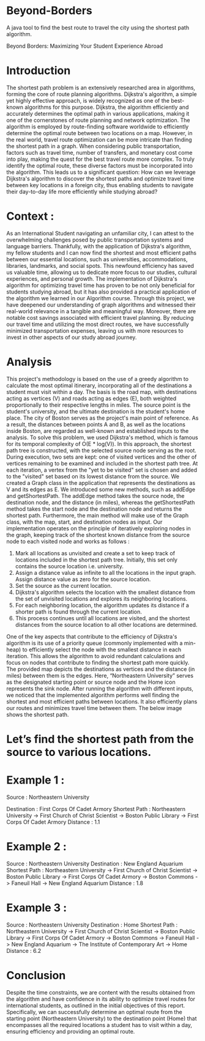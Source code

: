 # Beyond-Borders
A java tool to find the best route to travel the city using the shortest path algorithm.

Beyond Borders: Maximizing Your Student Experience Abroad

# Introduction

The shortest path problem is an extensively researched area in algorithms, forming the core of route planning algorithms. Dijkstra's algorithm, a simple yet highly effective approach, is widely recognized as one of the best-known algorithms for this purpose. Dijkstra, the algorithm efficiently and accurately determines the optimal path in various applications, making it one of the cornerstones of route planning and network optimization. The algorithm is employed by route-finding software worldwide to efficiently determine the optimal route between two locations on a map. However, in the real world, travel route optimization can be more intricate than finding the shortest path in a graph. When considering public transportation, factors such as travel time, number of transfers, and monetary cost come into play, making the quest for the best travel route more complex.
To truly identify the optimal route, these diverse factors must be incorporated into the algorithm. This leads us to a significant question: How can we leverage Dijkstra's algorithm to discover the shortest paths and optimize travel time between key locations in a foreign city, thus enabling students to navigate their day-to-day life more efficiently while studying abroad?

# Context :
As an International Student navigating an unfamiliar city, I can attest to the overwhelming challenges posed by public transportation systems and language barriers. Thankfully, with the application of Dijkstra's algorithm, my fellow students and I can now find the shortest and most efficient paths between our essential locations, such as universities, accommodations, libraries, landmarks, and social spots. This newfound efficiency has saved us valuable time, allowing us to dedicate more focus to our studies, cultural experiences, and personal growth. The implementation of Dijkstra's algorithm for optimizing travel time has proven to be not only beneficial for students studying abroad, but it has also provided a practical application of the algorithm we learned in our Algorithm course.
Through this project, we have deepened our understanding of graph algorithms and witnessed their real-world relevance in a tangible and meaningful way. Moreover, there are notable cost savings associated with efficient travel planning. By reducing our travel time and utilizing the most direct routes, we have successfully minimized transportation expenses, leaving us with more resources to invest in other aspects of our study abroad journey.

# Analysis
This project's methodology is based on the use of a greedy algorithm to calculate the most optimal itinerary, incorporating all of the destinations a student must visit within a day. The basis is the road map, with destinations acting as vertices (V) and roads acting as edges (E), both weighted proportionally to their respective lengths in miles. The source point is the student's university, and the ultimate destination is the student's home place. The city of Boston serves as the project's main point of reference. As a result, the distances between points A and B, as well as the locations inside Boston, are regarded as well-known and established inputs to the analysis.
To solve this problem, we used Dijkstra's method, which is famous for its temporal complexity of O(E * log(V)). In this approach, the shortest path tree is constructed, with the selected source node serving as the root. During execution, two sets are kept: one of visited vertices and the other of vertices remaining to be examined and included in the shortest path tree. At each iteration, a vertex from the "yet to be visited" set is chosen and added to the "visited" set based on its lowest distance from the source.
We created a Graph class in the application that represents the destinations as V and its edges as E. We introduced some new methods, such as addEdge and getShortestPath. The addEdge method takes the source node, the destination node, and the distance (in miles), whereas the getShortestPath method takes the start node and the destination node and returns the shortest path. Furthermore, the main method will make use of the Graph class, with the map, start, and destination nodes as input.
Our implementation operates on the principle of iteratively exploring nodes in the graph, keeping track of the shortest known distance from the source node to each visited node and works as follows :
1. Mark all locations as unvisited and create a set to keep track of locations included in the shortest path tree. Initially, this set only contains the source location i.e. university.
2. Assign a distance value as infinite to all the locations in the input graph. Assign distance value as zero for the source location.
3. Set the source as the current location.
4. Dijkstra's algorithm selects the location with the smallest distance from the set of
unvisited locations and explores its neighboring locations.
5. For each neighboring location, the algorithm updates its distance if a shorter path is found
through the current location.
6. This process continues until all locations are visited, and the shortest distances from the
source location to all other locations are determined.
 
 One of the key aspects that contribute to the efficiency of Dijkstra's algorithm is its use of a priority queue (commonly implemented with a min-heap) to efficiently select the node with the smallest distance in each iteration. This allows the algorithm to avoid redundant calculations and focus on nodes that contribute to finding the shortest path more quickly.
The provided map depicts the destinations as vertices and the distance (in miles) between them is the edges. Here, “Northeastern University” serves as the designated starting point or source node and the Home icon represents the sink node.
After running the algorithm with different inputs, we noticed that the implemented algorithm performs well finding the shortest and most efficient paths between locations. It also efficiently plans our routes and minimizes travel time between them.
The below image shows the shortest path.
 
# Let’s find the shortest path from the source to various locations.
# Example 1 :
Source : Northeastern University

Destination : First Corps Of Cadet Armory
Shortest Path :
Northeastern University -> First Church of Christ Scientist -> Boston Public Library -> First Corps Of Cadet Armory
Distance : 1.1

# Example 2 :
Source : Northeastern University
Destination : New England Aquarium
Shortest Path :
Northeastern University -> First Church of Christ Scientist -> Boston Public Library -> First Corps Of Cadet Armory -> Boston Commons -> Faneuil Hall -> New England Aquarium
Distance : 1.8
 
# Example 3 :
Source : Northeastern University
Destination : Home
Shortest Path :
Northeastern University -> First Church of Christ Scientist -> Boston Public Library -> First Corps Of Cadet Armory -> Boston Commons -> Faneuil Hall -> New England Aquarium -> The Institute of Contemporary Art -> Home
Distance : 6.2

# Conclusion
Despite the time constraints, we are content with the results obtained from the algorithm and have confidence in its ability to optimize travel routes for international students, as outlined in the initial objectives of this report. Specifically, we can successfully determine an optimal route from the starting point (Northeastern University) to the destination point (Home) that encompasses all the required locations a student has to visit within a day, ensuring efficiency and providing an optimal route.
